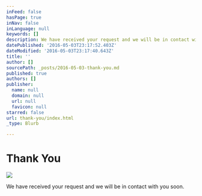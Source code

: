```yaml
---
inFeed: false
hasPage: true
inNav: false
inLanguage: null
keywords: []
description: We have received your request and we will be in contact with you soon.
datePublished: '2016-05-03T23:17:52.403Z'
dateModified: '2016-05-03T23:17:40.643Z'
title: ''
author: []
sourcePath: _posts/2016-05-03-thank-you.md
published: true
authors: []
publisher:
  name: null
  domain: null
  url: null
  favicon: null
starred: false
url: thank-you/index.html
_type: Blurb

---
```

# Thank You
![](https://the-grid-user-content.s3-us-west-2.amazonaws.com/41ae377f-6844-4559-bbe9-6531e0776d2d.jpg)

We have received your request and we will be in contact with you soon.